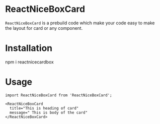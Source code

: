 # ReactNiceBoxCard

`ReactNiceBoxCard` is a prebuild code which make your code easy to make the layout for card or any component.

# Installation
npm i reactnicecardbox

# Usage
```
import ReactNiceBoxCard from 'ReactNiceBoxCard';

<ReactNiceBoxCard
  title="This is heading of card"
  message=" This is body of the card"
</ReactNiceBoxCard>

```
